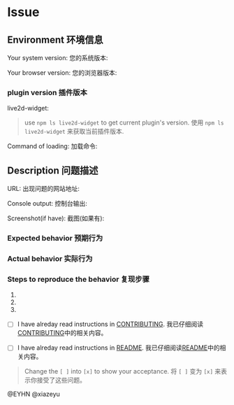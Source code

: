 # Issue

## Environment 环境信息

Your system version:
您的系统版本:

Your browser version:
您的浏览器版本:

### plugin version 插件版本

live2d-widget:

> use `npm ls live2d-widget` to get current plugin's version.
使用 `npm ls live2d-widget` 来获取当前插件版本.

Command of loading:
加载命令:

## Description 问题描述

URL:
出现问题的网站地址:

Console output:
控制台输出:

Screenshot(if have):
截图(如果有):

### Expected behavior 预期行为

### Actual behavior 实际行为

### Steps to reproduce the behavior 复现步骤

1.

2.

3.

- [ ] I have alreday read instructions in [CONTRIBUTING](CONTRIBUTING.md).
  我已仔细阅读[CONTRIBUTING](CONTRIBUTING.md)中的相关内容。

- [ ] I have alreday read instructions in [README](../README.md).
  我已仔细阅读[README](../README.md)中的相关内容。

> Change the `[ ]` into `[x]` to show your acceptance.
将 `[ ]` 变为 `[x]` 来表示你接受了这些问题。

@EYHN @xiazeyu
